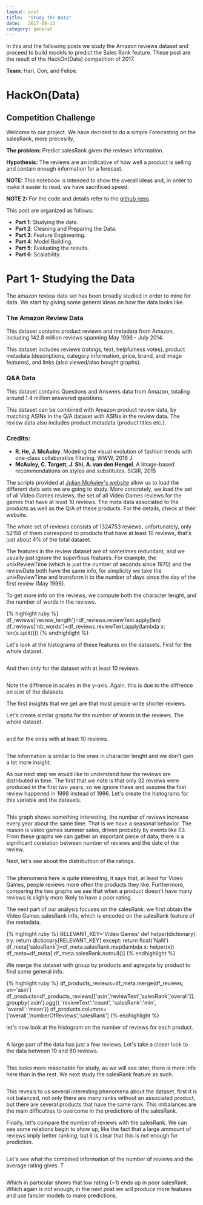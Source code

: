 ```yaml
---
layout: post
title:  "Study the Data"
date:   2017-09-13
category: general
---
```


In this and the following posts we study the Amazon reviews dataset and proceed to build models to predict the Sales Rank feature. These post are the result of the HackOn(Data) competition of 2017. 

**Team**: Hari, Con, and Felipe.

# HackOn(Data)

## Competition Challenge

Welcome to our project. We have decided to do a simple Forecasting on the salesRank, more precesilly, 

**The problem:** Predict salesRank given the reviews information. 

**Hypothesis:** The reviews are an indicative of how well a product is selling and contain enough information for a forecast.

**NOTE:** This notebook is intended to show the overall ideas and, in order to make it easier to read, we have sacrificed speed. 

**NOTE 2:** For the code and details refer to the [github repo](https://github.com/Scy1505/hackon_data).

This post are organized as follows:

- **Part 1**: Studying the data.
- **Part 2**: Cleaning and Preparing the Data. 
- **Part 3**: Feature Engineering.
- **Part 4**: Model Building.
- **Part 5**: Evaluating the results.
- **Part 6**: Scalability.


# Part 1- Studying the Data

The amazon review data set has been broadly studied in order to mine for data. We start by giving some general ideas on how the data looks like. 

### **The Amazon Review Data**

This dataset contains product reviews and metadata from Amazon, including 142.8 million reviews spanning May 1996 - July 2014.

This dataset includes reviews (ratings, text, helpfulness votes), product metadata (descriptions, category information, price, brand, and image features), and links (also viewed/also bought graphs).

### **Q&A Data**

This dataset contains Questions and Answers data from Amazon, totaling around 1.4 million answered questions.

This dataset can be combined with Amazon product review data, by matching ASINs in the Q/A dataset with ASINs in the review data. The review data also includes product metadata (product titles etc.).

### **Credits:**

-  **R. He, J. McAuley**. Modeling the visual evolution of fashion trends with one-class collaborative filtering. WWW, 2016 J. 
- **McAuley, C. Targett, J. Shi, A. van den Hengel**. A Image-based recommendations on styles and substitutes. SIGIR, 2015

The scripts provided at [Julian McAuley's website](http://jmcauley.ucsd.edu/data/amazon/) allow us to load the different data sets we are going to study. More concretely, we load the set of all Video Games reviews, the set of all Video Games reviews for the games that have at least 10 reviews. The meta data associated to the products as well as the Q/A of these products. For the details, check at their website. 

The whole set of reviews consists of 1324753 reviews, unfortunately, only 52158 of them correspond to products that have at least 10 reviews, that's just about 4% of the total dataset. 

The features in the review dataset are of sometimes redundant, and we usually just ignore the superflous features. For example, the unixReviewTime (which is just the number of seconds since 1970) and the reviewDate both have the same info, for simplicity we take the unixReviewTime and transform it to the number of days since the day of the first review (May 1996).


To get more info on the reviews, we compute both the character lenght, and the number of words in the reviews. 

{% highlight ruby %}
df_reviews['review_length']=df_reviews.reviewText.apply(len)
df_reviews['nb_words']=df_reviews.reviewText.apply(lambda x: len(x.split()))
{% endhighlight %}

Let's look at the histograms of these features on the datasets. First for the whole dataset.


<center>
<img src="{{ '/assets/img/Study_the_data_files/Study_the_data_14_0.png' | prepend: site.baseurl }}" alt=""> 
</center>

And then only for the dataset with at least 10 reviews. 

<center>
<img src="{{ '/assets/img/Study_the_data_files/Study_the_data_15_0.png' | prepend: site.baseurl }}" alt=""> 
</center>

Note the diffrence in scales in the y-axis. Again, this is due to the diffrence on size of the datasets.

The first insights that we get are that most people write shorter reviews. 

Let's create similar graphs for the number of words in the reviews. The whole dataset. 


<center>
<img src="{{ '/assets/img/Study_the_data_files/Study_the_data_16_0.png' | prepend: site.baseurl }}" alt=""> 
</center>

and for the ones with at least 10 reviews. 

<center>
<img src="{{ '/assets/img/Study_the_data_files/Study_the_data_17_0.png' | prepend: site.baseurl }}" alt=""> 
</center>

The information is similar to the ones in character lenght and we don't gain a lot more insight. 

As our next step we would like to understand how the reviews are distributed in time. The first that we note is that only 32 reviews were produced in the first two years, so we ignore these and assume the first review happened in 1998 instead of 1996. Let's create the histograms for this variable and the datasets.



<center>
<img src="{{ '/assets/img/Study_the_data_files/Study_the_data_24_0.png' | prepend: site.baseurl }}" alt=""> 
</center>



<center>
<img src="{{ '/assets/img/Study_the_data_files/Study_the_data_25_0.png' | prepend: site.baseurl }}" alt=""> 
</center>




This graph shows something interesting, the number of reviews increase every year about the same time. That is we have a seasonal behavior. The reason is video games summer sales, driven probably by events like E3. From these graphs we can gather an important piece of data, there is a significant corelation between number of reviews and the date of the review.


Next, let's see about the distributtion of the ratings.


<center>
<img src="{{ '/assets/img/Study_the_data_files/Study_the_data_27_0.png' | prepend: site.baseurl }}" alt=""> 
</center>


<center>
<img src="{{ '/assets/img/Study_the_data_files/Study_the_data_28_0.png' | prepend: site.baseurl }}" alt=""> 
</center>


The phenomena here is quite interesting, it says that, at least for Video Games, people reviews more often the products they like. Furthermore, comparing the two graphs we see that when a product doesn't have many reviews is slighly more likely to have a poor rating.

 The next part of our analysis focuses on the salesRank. we first obtain the Video Games salesRank info, which is encoded on the salesRank feature of the metadata.


{% highlight ruby %}
RELEVANT_KEY='Video Games'
def helper(dictionary):
    try:
        return dictionary[RELEVANT_KEY]
    except:
        return float('NaN')
df_meta['salesRank']=df_meta.salesRank.map(lambda x: helper(x))
df_meta=df_meta[ df_meta.salesRank.notnull()]
{% endhighlight %}

We merge the dataset with group by products and agregate by product to find some general info.


{% highlight ruby %}
df_products_reviews=df_meta.merge(df_reviews, on='asin')
df_products=df_products_reviews[['asin','reviewText','salesRank','overall']].groupby('asin').agg({
    'reviewText':'count',
    'salesRank':'min',
    'overall':'mean'})
df_products.columns=['overall','numberOfReviews','salesRank']
{% endhighlight %}

let's now look at the histogram on the number of reviews for each product.

<center>
<img src="{{ '/assets/img/Study_the_data_files/Study_the_data_36_0.png' | prepend: site.baseurl }}" alt=""> 
</center>


A large part of the data has just a few reviews. Let's take a closer look to the data between 10 and 60 reviews.


<center>
<img src="{{ '/assets/img/Study_the_data_files/Study_the_data_38_0.png' | prepend: site.baseurl }}" alt=""> 
</center>


This looks more reasonable for study, as we will see later, there is more info here than in the rest. We next study the salesRank feature as such.


<center>
<img src="{{ '/assets/img/Study_the_data_files/Study_the_data_39_1.png' | prepend: site.baseurl }}" alt=""> 
</center>

<center>
<img src="{{ '/assets/img/Study_the_data_files/Study_the_data_39_2.png' | prepend: site.baseurl }}" alt=""> 
</center>

This reveals to us several interesting phenomena about the dataset, first it is not balanced, not only there are many ranks without an associated product, but there are several products that have the same rank. This imbalances are the main difficulties to overcome in the predictions of the salesRank.


Finally, let's compare the number of reviews with the salesRank. We can see some relations begin to show up, like the fact that a large ammount of reviews imply better ranking, but it is clear that this is not enough for prediction. 

<center>
<img src="{{ '/assets/img/Study_the_data_files/Study_the_data_40_0.png' | prepend: site.baseurl }}" alt=""> 
</center>

Let's see what the combined information of the number of reviews and the average rating gives. T


<center>
<img src="{{ '/assets/img/Study_the_data_files/Study_the_data_44_0.png' | prepend: site.baseurl }}" alt=""> 
</center>


Which in particular shows that low rating (~1) ends up in poor salesRank. Which again is not enough, in the next post we will produce more features and use fancier models to make predictions.